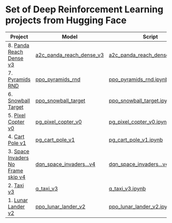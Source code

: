 # Set of Deep Reinforcement Learning projects from Hugging Face

| Project | Model | Script | Result |
| --- | --- | --- | --- |
| 8. [Panda Reach Dense v3](https://github.com/qgallouedec/panda-gym) | [a2c_panda_reach_dense_v3](https://huggingface.co/jaymanvirk/a2c_panda_reach_dense_v3) | [a2c_panda_reach_dense_v3.ipynb](a2c_panda_reach_dense_v3.ipynb) | -0.35 |
| 7. [Pyramids RND](https://github.com/Unity-Technologies/ml-agents/blob/main/docs/Learning-Environment-Examples.md#pyramids) | [ppo_pyramids_rnd](https://huggingface.co/jaymanvirk/ppo_pyramids_rnd) | [ppo_pyramids_rnd.ipynb](ppo_pyramids_rnd.ipynb) | 1.55 |
| 6. [Snowball Target](https://huggingface.co/learn/deep-rl-course/unit5/snowball-target) | [ppo_snowball_target](https://huggingface.co/jaymanvirk/ppo_snowball_target) | [ppo_snowball_target.ipynb](ppo_snowball_target.ipynb) | 25.32 |
| 5. [Pixel Copter v0](https://pygame-learning-environment.readthedocs.io/en/latest/user/games/pixelcopter.html) | [pg_pixel_copter_v0](https://huggingface.co/jaymanvirk/pg_pixel_copter_v0) | [pg_pixel_copter_v0.ipynb](pg_pixel_copter_v0.ipynb) | 18.7 |
| 4. [Cart Pole v1](https://www.gymlibrary.dev/environments/classic_control/cart_pole/) | [pg_cart_pole_v1](https://huggingface.co/jaymanvirk/pg_cart_pole_v1) | [pg_cart_pole_v1.ipynb](pg_cart_pole_v1.ipynb) | 1000 |
| 3. [Space Invaders No Frame skip v4](https://gymnasium.farama.org/environments/atari/space_invaders/) | [dqn_space_invaders...v4](https://huggingface.co/jaymanvirk/dqn_space_invaders_no_frame_skip_v4) | [dqn_space_invaders...v4.ipynb](dqn_space_invaders_no_frame_skip_v4.ipynb) | 467.6 |
| 2. [Taxi v3](https://gymnasium.farama.org/environments/toy_text/taxi/) | [q_taxi_v3](https://huggingface.co/jaymanvirk/q_taxi_v3) | [q_taxi_v3.ipynb](q_taxi_v3.ipynb) | 4.79 |
| 1. [Lunar Lander v2](https://gymnasium.farama.org/environments/box2d/lunar_lander/) | [ppo_lunar_lander_v2](https://huggingface.co/jaymanvirk/ppo_lunar_lander_v2) | [ppo_lunar_lander_v2.ipynb](ppo_lunar_lander_v2.ipynb) | 243 |

